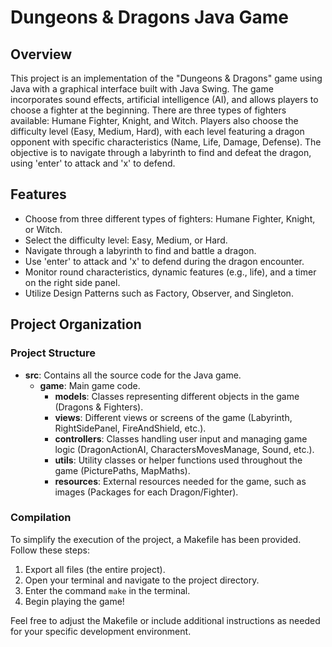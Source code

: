 # Dungeons & Dragons Java Game

## Overview
This project is an implementation of the "Dungeons & Dragons" game using Java with a graphical interface built with Java Swing. The game incorporates sound effects, artificial intelligence (AI), and allows players to choose a fighter at the beginning. There are three types of fighters available: Humane Fighter, Knight, and Witch. Players also choose the difficulty level (Easy, Medium, Hard), with each level featuring a dragon opponent with specific characteristics (Name, Life, Damage, Defense). The objective is to navigate through a labyrinth to find and defeat the dragon, using 'enter' to attack and 'x' to defend.

## Features
- Choose from three different types of fighters: Humane Fighter, Knight, or Witch.
- Select the difficulty level: Easy, Medium, or Hard.
- Navigate through a labyrinth to find and battle a dragon.
- Use 'enter' to attack and 'x' to defend during the dragon encounter.
- Monitor round characteristics, dynamic features (e.g., life), and a timer on the right side panel.
- Utilize Design Patterns such as Factory, Observer, and Singleton.

## Project Organization

### Project Structure
- **src**: Contains all the source code for the Java game.
  - **game**: Main game code.
    - **models**: Classes representing different objects in the game (Dragons & Fighters).
    - **views**: Different views or screens of the game (Labyrinth, RightSidePanel, FireAndShield, etc.).
    - **controllers**: Classes handling user input and managing game logic (DragonActionAI, CharactersMovesManage, Sound, etc.).
    - **utils**: Utility classes or helper functions used throughout the game (PicturePaths, MapMaths).
    - **resources**: External resources needed for the game, such as images (Packages for each Dragon/Fighter).

### Compilation
To simplify the execution of the project, a Makefile has been provided. Follow these steps:
1. Export all files (the entire project).
2. Open your terminal and navigate to the project directory.
3. Enter the command `make` in the terminal.
4. Begin playing the game!

Feel free to adjust the Makefile or include additional instructions as needed for your specific development environment.

